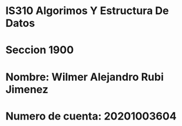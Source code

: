 # IS310 Algorimos Y Estructura De Datos
# Seccion 1900
# Nombre: Wilmer Alejandro Rubi Jimenez
# Numero de cuenta: 20201003604
